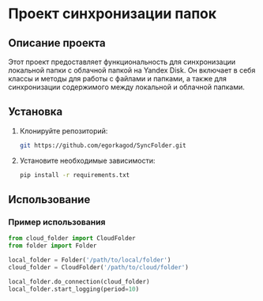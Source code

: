 # Проект синхронизации папок

## Описание проекта
Этот проект предоставляет функциональность для синхронизации локальной папки с облачной папкой на Yandex Disk. Он включает в себя классы и методы для работы с файлами и папками, а также для синхронизации содержимого между локальной и облачной папками.

## Установка
1. Клонируйте репозиторий:
    ```sh
    git https://github.com/egorkagod/SyncFolder.git
    ```
2. Установите необходимые зависимости:
    ```sh
    pip install -r requirements.txt
    ```

## Использование
### Пример использования
```python
from cloud_folder import CloudFolder
from folder import Folder

local_folder = Folder('/path/to/local/folder')
cloud_folder = CloudFolder('/path/to/cloud/folder')

local_folder.do_connection(cloud_folder)
local_folder.start_logging(period=10)
